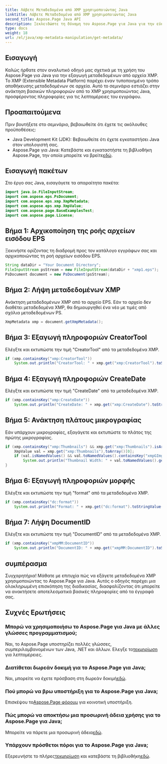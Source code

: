 ```yaml
---
title: Λάβετε Μεταδεδομένα από XMP χρησιμοποιώντας Java
linktitle: Λάβετε Μεταδεδομένα από XMP χρησιμοποιώντας Java
second_title: Aspose.Page Java API
description: Ξεκλειδώστε τη δύναμη του Aspose.Page για Java για την εύκολη εξαγωγή μεταδεδομένων XMP. Βελτιώστε την ανάλυση εγγράφων με τον βήμα προς βήμα οδηγό μας!
type: docs
weight: 18
url: /el/java/xmp-metadata-manipulation/get-metadata/
---
```

## Εισαγωγή
Καλώς ήρθατε στον αναλυτικό οδηγό μας σχετικά με τη χρήση του Aspose.Page για Java για την εξαγωγή μεταδεδομένων από αρχεία XMP. Το XMP (Extensible Metadata Platform) παρέχει έναν τυποποιημένο τρόπο αποθήκευσης μεταδεδομένων σε αρχεία. Αυτό το σεμινάριο εστιάζει στην ανάκτηση βασικών πληροφοριών από το XMP χρησιμοποιώντας Java, προσφέροντας πληροφορίες για τις λεπτομέρειες του εγγράφου.
## Προαπαιτούμενα
Πριν βουτήξετε στο σεμινάριο, βεβαιωθείτε ότι έχετε τις ακόλουθες προϋποθέσεις:
- Java Development Kit (JDK): Βεβαιωθείτε ότι έχετε εγκαταστήσει Java στον υπολογιστή σας.
-  Aspose.Page για Java: Κατεβάστε και εγκαταστήστε τη βιβλιοθήκη Aspose.Page, την οποία μπορείτε να βρείτε[εδώ](https://releases.aspose.com/page/java/).
## Εισαγωγή πακέτων
Στο έργο σας Java, εισαγάγετε τα απαραίτητα πακέτα:
```java
import java.io.FileInputStream;
import com.aspose.eps.PsDocument;
import com.aspose.eps.xmp.XmpMetadata;
import com.aspose.eps.xmp.XmpValue;
import com.aspose.page.BaseExamplesTest;
import com.aspose.page.License;
```
## Βήμα 1: Αρχικοποίηση της ροής αρχείων εισόδου EPS
Ξεκινήστε ορίζοντας τη διαδρομή προς τον κατάλογο εγγράφων σας και αρχικοποιώντας τη ροή αρχείων εισόδου EPS.
```java
String dataDir = "Your Document Directory";
FileInputStream psStream = new FileInputStream(dataDir + "xmp1.eps");
PsDocument document = new PsDocument(psStream);
```
## Βήμα 2: Λήψη μεταδεδομένων XMP
Ανάκτηση μεταδεδομένων XMP από το αρχείο EPS. Εάν το αρχείο δεν διαθέτει μεταδεδομένα XMP, θα δημιουργηθεί ένα νέο με τιμές από σχόλια μεταδεδομένων PS.
```java
XmpMetadata xmp = document.getXmpMetadata();
```
## Βήμα 3: Εξαγωγή πληροφοριών CreatorTool
Ελέγξτε και εκτυπώστε την τιμή "CreatorTool" από τα μεταδεδομένα XMP.
```java
if (xmp.containsKey("xmp:CreatorTool"))
    System.out.println("CreatorTool: " + xmp.get("xmp:CreatorTool").toStringValue());
```
## Βήμα 4: Εξαγωγή πληροφοριών CreateDate
Ελέγξτε και εκτυπώστε την τιμή "CreateDate" από τα μεταδεδομένα XMP.
```java
if (xmp.containsKey("xmp:CreateDate"))
    System.out.println("CreateDate: " + xmp.get("xmp:CreateDate").toStringValue());
```
## Βήμα 5: Ανάκτηση πλάτους μικρογραφίας
Εάν υπάρχουν μικρογραφίες, εξαγάγετε και εκτυπώστε το πλάτος της πρώτης μικρογραφίας.
```java
if (xmp.containsKey("xmp:Thumbnails") && xmp.get("xmp:Thumbnails").isArray()) {
    XmpValue val = xmp.get("xmp:Thumbnails").toArray()[0];
    if (val.isNamedValues() && val.toNamedValues().containsKey("xmpGImg:width"))
        System.out.println("Thumbnail Width: " + val.toNamedValues().get("xmpGImg:width").toInteger());
}
```
## Βήμα 6: Εξαγωγή πληροφοριών μορφής
Ελέγξτε και εκτυπώστε την τιμή "format" από τα μεταδεδομένα XMP.
```java
if (xmp.containsKey("dc:format"))
    System.out.println("Format: " + xmp.get("dc:format").toStringValue());
```
## Βήμα 7: Λήψη DocumentID
Ελέγξτε και εκτυπώστε την τιμή "DocumentID" από τα μεταδεδομένα XMP.
```java
if (xmp.containsKey("xmpMM:DocumentID"))
    System.out.println("DocumentID: " + xmp.get("xmpMM:DocumentID").toStringValue());
```
## συμπέρασμα
Συγχαρητήρια! Μάθατε με επιτυχία πώς να εξάγετε μεταδεδομένα XMP χρησιμοποιώντας το Aspose.Page για Java. Αυτός ο οδηγός παρέχει μια ολοκληρωμένη επισκόπηση της διαδικασίας, διασφαλίζοντας ότι μπορείτε να ανακτήσετε αποτελεσματικά βασικές πληροφορίες από τα έγγραφά σας.
## Συχνές Ερωτήσεις
### Μπορώ να χρησιμοποιήσω το Aspose.Page για Java με άλλες γλώσσες προγραμματισμού;
 Ναι, το Aspose.Page υποστηρίζει πολλές γλώσσες, συμπεριλαμβανομένων των Java, .NET και άλλων. Ελεγξε το[τεκμηρίωση](https://reference.aspose.com/page/java/) για λεπτομέρειες.
### Διατίθεται δωρεάν δοκιμή για το Aspose.Page για Java;
 Ναι, μπορείτε να έχετε πρόσβαση στη δωρεάν δοκιμή[εδώ](https://releases.aspose.com/).
### Πού μπορώ να βρω υποστήριξη για το Aspose.Page για Java;
 Επισκέψου το[Aspose.Page φόρουμ](https://forum.aspose.com/c/page/39) για κοινοτική υποστήριξη.
### Πώς μπορώ να αποκτήσω μια προσωρινή άδεια χρήσης για το Aspose.Page για Java;
 Μπορείτε να πάρετε μια προσωρινή άδεια[εδώ](https://purchase.aspose.com/temporary-license/).
### Υπάρχουν πρόσθετοι πόροι για το Aspose.Page για Java;
 Εξερευνήστε το πλήρες[τεκμηρίωση](https://reference.aspose.com/page/java/) και κατεβάστε τη βιβλιοθήκη[εδώ](https://releases.aspose.com/page/java/).